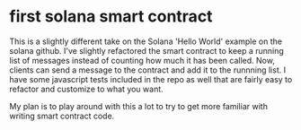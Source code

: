 # first solana smart contract

This is a slightly different take on the Solana 'Hello World' example on the solana github. I've slightly refactored the smart contract to keep a running list of messages instead of counting how much it has been called. Now, clients can send a message to the contract and add it to the runnning list. I have some javascript tests included in the repo as well that are fairly easy to refactor and customize to what you want. 


My plan is to play around with this a lot to try to get more familiar with writing smart contract code.
